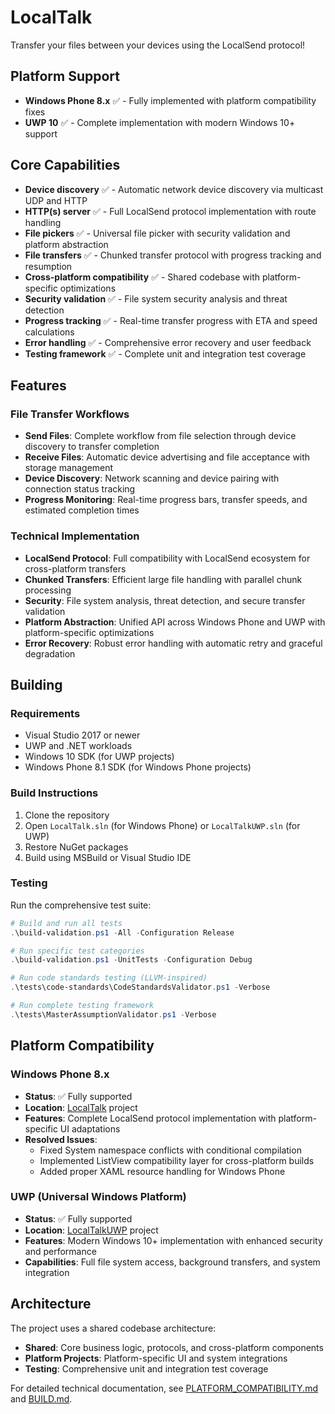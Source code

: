 # LocalTalk

Transfer your files between your devices using the LocalSend protocol!

## Platform Support

* **Windows Phone 8.x** :white_check_mark: - Fully implemented with platform compatibility fixes
* **UWP 10** :white_check_mark: - Complete implementation with modern Windows 10+ support

## Core Capabilities

* **Device discovery** :white_check_mark: - Automatic network device discovery via multicast UDP and HTTP
* **HTTP(s) server** :white_check_mark: - Full LocalSend protocol implementation with route handling
* **File pickers** :white_check_mark: - Universal file picker with security validation and platform abstraction
* **File transfers** :white_check_mark: - Chunked transfer protocol with progress tracking and resumption
* **Cross-platform compatibility** :white_check_mark: - Shared codebase with platform-specific optimizations
* **Security validation** :white_check_mark: - File system security analysis and threat detection
* **Progress tracking** :white_check_mark: - Real-time transfer progress with ETA and speed calculations
* **Error handling** :white_check_mark: - Comprehensive error recovery and user feedback
* **Testing framework** :white_check_mark: - Complete unit and integration test coverage

## Features

### File Transfer Workflows
- **Send Files**: Complete workflow from file selection through device discovery to transfer completion
- **Receive Files**: Automatic device advertising and file acceptance with storage management
- **Device Discovery**: Network scanning and device pairing with connection status tracking
- **Progress Monitoring**: Real-time progress bars, transfer speeds, and estimated completion times

### Technical Implementation
- **LocalSend Protocol**: Full compatibility with LocalSend ecosystem for cross-platform transfers
- **Chunked Transfers**: Efficient large file handling with parallel chunk processing
- **Security**: File system analysis, threat detection, and secure transfer validation
- **Platform Abstraction**: Unified API across Windows Phone and UWP with platform-specific optimizations
- **Error Recovery**: Robust error handling with automatic retry and graceful degradation

## Building

### Requirements
- Visual Studio 2017 or newer
- UWP and .NET workloads
- Windows 10 SDK (for UWP projects)
- Windows Phone 8.1 SDK (for Windows Phone projects)

### Build Instructions
1. Clone the repository
2. Open `LocalTalk.sln` (for Windows Phone) or `LocalTalkUWP.sln` (for UWP)
3. Restore NuGet packages
4. Build using MSBuild or Visual Studio IDE

### Testing
Run the comprehensive test suite:
```powershell
# Build and run all tests
.\build-validation.ps1 -All -Configuration Release

# Run specific test categories
.\build-validation.ps1 -UnitTests -Configuration Debug

# Run code standards testing (LLVM-inspired)
.\tests\code-standards\CodeStandardsValidator.ps1 -Verbose

# Run complete testing framework
.\tests\MasterAssumptionValidator.ps1 -Verbose
```

## Platform Compatibility

### Windows Phone 8.x
- **Status**: :white_check_mark: Fully supported
- **Location**: [LocalTalk](LocalTalk/) project
- **Features**: Complete LocalSend protocol implementation with platform-specific UI adaptations
- **Resolved Issues**:
  - Fixed System namespace conflicts with conditional compilation
  - Implemented ListView compatibility layer for cross-platform builds
  - Added proper XAML resource handling for Windows Phone

### UWP (Universal Windows Platform)
- **Status**: :white_check_mark: Fully supported
- **Location**: [LocalTalkUWP](LocalTalkUWP/) project
- **Features**: Modern Windows 10+ implementation with enhanced security and performance
- **Capabilities**: Full file system access, background transfers, and system integration

## Architecture

The project uses a shared codebase architecture:
- **Shared**: Core business logic, protocols, and cross-platform components
- **Platform Projects**: Platform-specific UI and system integrations
- **Testing**: Comprehensive unit and integration test coverage

For detailed technical documentation, see [PLATFORM_COMPATIBILITY.md](PLATFORM_COMPATIBILITY.md) and [BUILD.md](BUILD.md).